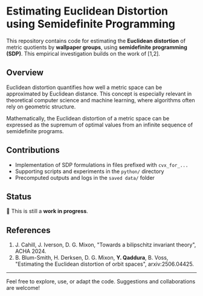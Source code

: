 # Estimating Euclidean Distortion using Semidefinite Programming
 
This repository contains code for estimating the **Euclidean distortion** of metric quotients by **wallpaper groups**, using **semidefinite programming (SDP)**. This empirical investigation builds on the work of [1,2].

## Overview

Euclidean distortion quantifies how well a metric space can be approximated by Euclidean distance. This concept is especially relevant in theoretical computer science and machine learning, where algorithms often rely on geometric structure.

Mathematically, the Euclidean distortion of a metric space can be expressed as the supremum of optimal values from an infinite sequence of semidefinite programs.

## Contributions

- Implementation of SDP formulations in files prefixed with `cvx_for_...`
- Supporting scripts and experiments in the `python/` directory
- Precomputed outputs and logs in the `saved data/` folder

## Status

🚧 This is still a **work in progress**.

## References

1. J. Cahill, J. Iverson, D. G. Mixon, "Towards a bilipschitz invariant theory", ACHA 2024.
2. B. Blum-Smith, H. Derksen, D. G. Mixon, **Y. Qaddura**, B. Voss, "Estimating the Euclidean distortion of orbit spaces", arxiv:2506.04425.

---

Feel free to explore, use, or adapt the code. Suggestions and collaborations are welcome!

